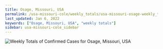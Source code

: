 ```yaml
---
title: Osage, Missouri, USA
permalink: /usa-missouri-cole/weekly_totals/usa-missouri-osage-weekly_totals.html
last_updated: Jan 6, 2022
keywords: ["Osage, Missouri, USA", "weekly totals"]
sidebar: usa-missouri-cole_sidebar
---
```


![Weekly Totals of Confirmed Cases for Osage, Missouri, USA](/covid_tracker/images/graphs/usa-missouri-osage-weekly_totals_graph.png)
